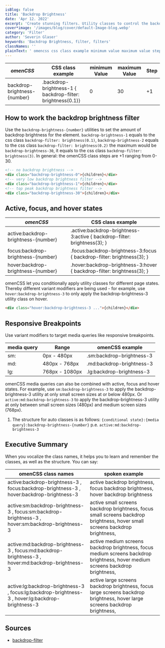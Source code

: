 ```yaml
---
isBlog: false
title: 'Backdrop Brightness'
date: 'Apr 12. 2022'
excerpt: 'Create stunning filters. Utility classes to control the backdrop brightness.'
cover*image: '/images/blog/cover/default-Image-blog.webp'
category: 'Filter'
author: 'Severin Glaser'
keywords: 'Backdrop Brightness, filter, filters'
classNames: ''
plainText: ' omencss css class example minimum value maximum value step backdrop-brightness number backdrop-brightness-1 backdrop-filter: brightness 0 1 0 30 +1 how to work the backdrop brightness filter use the `backdrop-brightness number ` utilities to set the amount of backdrop brightness for the element `backdrop-brightness-1` equals to the css class `backdrop-filter: brightness 0 1 ` `backdrop-brightness-2` equals to the css class `backdrop-filter: brightness 0 2 ` the maximum would be `backdrop-brightness-30` it equals to the css class `backdrop-filter: brightness 3 ` in general: the omencss class steps are +1 ranging from 0-30  active focus and hover states omencss css class example active:backdrop-brightness number active :backdrop-brightness-3:active backdrop-filter: brightness 3 ; focus:backdrop-brightness number focus :backdrop-brightness-3:focus backdrop-filter: brightness 3 ; hover:backdrop-brightness number hover :backdrop-brightness-3:hover backdrop-filter: brightness 3 ; omencss let you conditionally apply utility classes for different page states thereby different variant modifiers are being used for example use `hover:backdrop-brightness-3` to only apply the backdrop-brightness-3 utility class on hover  responsive breakpoints use variant modifiers to target media queries like responsive breakpoints media query range omencss example sm: 0px 480px sm:backdrop-brightness-3 md: 480px 768px md:backdrop-brightness-3 lg: 768px 1080px lg:backdrop-brightness-3 omencss media queries can also be combined with active focus and hover states for example use `sm:backdrop-brightness-3` to apply the backdrop-brightness-3 utility at only small screen sizes at or below 480px or `active:md:backdrop-brightness-3` to apply the backdrop-brightness-3 utility at only between small screen sizes 480px and medium screen sizes 768px 1 the structure for auto classes is as follows: ` conditional state : media query :backdrop-brightness number ` p e `active:md:backdrop-brightness-3` executive summary when you vocalize the class names it helps you to learn and remember the classes as well as the structure you can say: omencss class names spoken example active:backdrop-brightness-3 focus:backdrop-brightness-3 hover:backdrop-brightness-3 active backdrop brightness focus backdrop brightness hover backdrop brightness active:sm:backdrop-brightness-3 focus:sm:backdrop-brightness-3 hover:sm:backdrop-brightness-3 active small screens backdrop brightness focus small screens backdrop brightness hover small screens backdrop brightness active:md:backdrop-brightness-3 focus:md:backdrop-brightness-3 hover:md:backdrop-brightness-3 active medium screens backdrop brightness focus medium screens backdrop brightness hover medium screens backdrop brightness active:lg:backdrop-brightness-3 focus:lg:backdrop-brightness-3 hover:lg:backdrop-brightness-3 active large screens backdrop brightness focus large screens backdrop brightness hover large screens backdrop brightness sources backdrop-filter https: developer mozilla org en-us docs web css backdrop-filter '
---
```


| _omenCSS_                    | CSS class example                                          | minimum Value | maximum Value | Step |
| ---------------------------- | ---------------------------------------------------------- | ------------- | ------------- | ---- |
| backdrop-brightness-{number} | .backdrop-brightness-1 { backdrop-filter: brightness(0.1)} | 0             | 30            | +1   |

## How to work the backdrop brightness filter

Use the `backdrop-brightness-{number}` utilities to set the amount of backdrop brightness for the element. `backdrop-brightness-1` equals to the css class `backdrop-filter: brightness(0.1)`, `backdrop-brightness-2` equals to the css class `backdrop-filter: brightness(0.2)` the maximum would be `backdrop-brightness-30`, it equals to the css class `backdrop-filter: brightness(3)`. In general: the omenCSS class steps are +1 ranging from 0-30.

```html
<!-- no backdrop brightness -->
<div class="backdrop-brightness-0">{children}</div>
<!-- very low backdrop brightness filter -->
<div class="backdrop-brightness-1">{children}</div>
<!-- top peak backdrop brightness filter -->
<div class="backdrop-brightness-30">{children}</div>
```

## Active, focus, and hover states

| _omenCSS_                           | CSS class example                                                         |
| ----------------------------------- | ------------------------------------------------------------------------- |
| active:backdrop-brightness-{number} | .active\:backdrop-brightness-3:active { backdrop-filter: brightness(3); } |
| focus:backdrop-brightness-{number}  | .focus\:backdrop-brightness-3:focus { backdrop-filter: brightness(3); }   |
| hover:backdrop-brightness-{number}  | .hover\:backdrop-brightness-3:hover { backdrop-filter: brightness(3); }   |

omenCSS let you conditionally apply utility classes for different page states. Thereby different variant modifiers are being used - for example, use `hover:backdrop-brightness-3` to only apply the backdrop-brightness-3 utility class on hover.

```html
<div class="hover:backdrop-brightness-3 ...">{children}</div>
```

## Responsive Breakpoints

Use variant modifiers to target media queries like responsive breakpoints.

| media query | Range          | omenCSS example           |
| ----------- | -------------- | ------------------------- |
| sm:         | 0px - 480px    | .sm:backdrop-brightness-3 |
| md:         | 480px - 768px  | .md:backdrop-brightness-3 |
| lg:         | 768px - 1080px | .lg:backdrop-brightness-3 |

omenCSS media queries can also be combined with active, focus and hover states. For example, use `sm:backdrop-brightness-3` to apply the backdrop-brightness-3 utility at only small screen sizes at or below 480px. Or `active:md:backdrop-brightness-3` to apply the backdrop-brightness-3 utility at only between small screen sizes (480px) and medium screen sizes (768px).

1. The structure for auto classes is as follows: `{conditional state}:{media query}:backdrop-brightness-{number}` p.e. `active:md:backdrop-brightness-3`

## Executive Summary

When you vocalize the class names, it helps you to learn and remember the classes, as well as the structure. You can say:

| omenCSS class names                                                                               | spoken example                                                                                                                 |
| ------------------------------------------------------------------------------------------------- | ------------------------------------------------------------------------------------------------------------------------------ |
| active:backdrop-brightness-3 , focus:backdrop-brightness-3 , hover:backdrop-brightness-3          | active backdrop brightness, focus backdrop brightness, hover backdrop brightness                                               |
| active:sm:backdrop-brightness-3 , focus:sm:backdrop-brightness-3 , hover:sm:backdrop-brightness-3 | active small screens backdrop brightness, focus small screens backdrop brightness, hover small screens backdrop brightness,    |
| active:md:backdrop-brightness-3 , focus:md:backdrop-brightness-3 , hover:md:backdrop-brightness-3 | active medium screens backdrop brightness, focus medium screens backdrop brightness, hover medium screens backdrop brightness, |
| active:lg:backdrop-brightness-3 , focus:lg:backdrop-brightness-3 , hover:lg:backdrop-brightness-3 | active large screens backdrop brightness, focus large screens backdrop brightness, hover large screens backdrop brightness,    |

## Sources

- [backdrop-filter](https://developer.mozilla.org/en-US/docs/Web/CSS/backdrop-filter)
